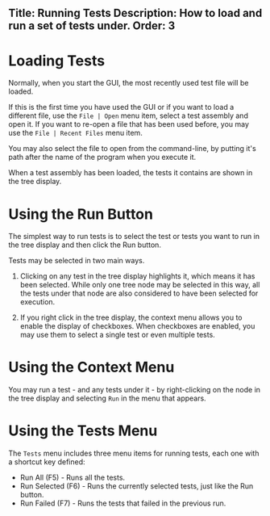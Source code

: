 Title: Running Tests
Description: How to load and run a set of tests under.
Order: 3
---
# Loading Tests

Normally, when you start the GUI, the most recently used test file will be loaded.

If this is the first time you have used the GUI or if you want to load a different file,
use the `File | Open` menu item, select a test assembly and open it. If you want to
re-open a file that has been used before, you may use the `File | Recent Files` menu item.

You may also select the file to open from the command-line, by putting it's path after
the name of the program when you execute it.

When a test assembly has been loaded, the tests it contains are shown in the tree display.

# Using the Run Button

The simplest way to run tests is to select the test or tests you want to run in the tree
display and then click the Run button.

Tests may be selected in two main ways.

1. Clicking on any test in the tree display highlights it, which means it has been selected.
While only one tree node may be selected in this way, all the tests under that node are also
considered to have been selected for execution.

2. If you right click in the tree display, the context menu allows you to enable the display
of checkboxes. When checkboxes are enabled, you may use them to select a single test or even
multiple tests.

# Using the Context Menu

You may run a test - and any tests under it - by right-clicking on the node in the tree display
and selecting `Run` in the menu that appears.

# Using the Tests Menu

The `Tests` menu includes three menu items for running tests, each one with a shortcut key defined:

* Run All (F5) - Runs all the tests.
* Run Selected (F6) - Runs the currently selected tests, just like the Run button.
* Run Failed (F7) - Runs the tests that failed in the previous run.
